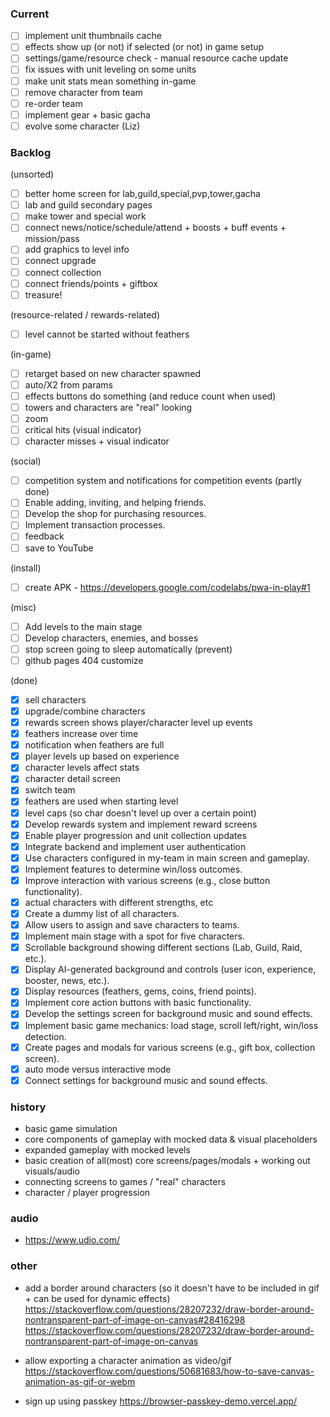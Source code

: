 ### Current

-   [ ] implement unit thumbnails cache
-   [ ] effects show up (or not) if selected (or not) in game setup
-   [ ] settings/game/resource check - manual resource cache update
-   [ ] fix issues with unit leveling on some units
-   [ ] make unit stats mean something in-game
-   [ ] remove character from team
-   [ ] re-order team
-   [ ] implement gear + basic gacha
-   [ ] evolve some character (Liz)

### Backlog

(unsorted)

-   [ ] better home screen for lab,guild,special,pvp,tower,gacha
-   [ ] lab and guild secondary pages
-   [ ] make tower and special work
-   [ ] connect news/notice/schedule/attend + boosts + buff events +
        mission/pass
-   [ ] add graphics to level info
-   [ ] connect upgrade
-   [ ] connect collection
-   [ ] connect friends/points + giftbox
-   [ ] treasure!

(resource-related / rewards-related)

-   [ ] level cannot be started without feathers

(in-game)

-   [ ] retarget based on new character spawned
-   [ ] auto/X2 from params
-   [ ] effects buttons do something (and reduce count when used)
-   [ ] towers and characters are "real" looking
-   [ ] zoom
-   [ ] critical hits (visual indicator)
-   [ ] character misses + visual indicator

(social)

-   [ ] competition system and notifications for competition events (partly
        done)
-   [ ] Enable adding, inviting, and helping friends.
-   [ ] Develop the shop for purchasing resources.
-   [ ] Implement transaction processes.
-   [ ] feedback
-   [ ] save to YouTube

(install)

-   [ ] create APK - https://developers.google.com/codelabs/pwa-in-play#1

(misc)

-   [ ] Add levels to the main stage
-   [ ] Develop characters, enemies, and bosses
-   [ ] stop screen going to sleep automatically (prevent)
-   [ ] github pages 404 customize

(done)

-   [x] sell characters
-   [x] upgrade/combine characters
-   [x] rewards screen shows player/character level up events
-   [x] feathers increase over time
-   [x] notification when feathers are full
-   [x] player levels up based on experience
-   [x] character levels affect stats
-   [x] character detail screen
-   [x] switch team
-   [x] feathers are used when starting level
-   [x] level caps (so char doesn't level up over a certain point)
-   [x] Develop rewards system and implement reward screens
-   [x] Enable player progression and unit collection updates
-   [x] Integrate backend and implement user authentication
-   [x] Use characters configured in my-team in main screen and gameplay.
-   [x] Implement features to determine win/loss outcomes.
-   [x] Improve interaction with various screens (e.g., close button
        functionality).
-   [x] actual characters with different strengths, etc
-   [x] Create a dummy list of all characters.
-   [x] Allow users to assign and save characters to teams.
-   [x] Implement main stage with a spot for five characters.
-   [x] Scrollable background showing different sections (Lab, Guild, Raid,
        etc.).
-   [x] Display AI-generated background and controls (user icon, experience,
        booster, news, etc.).
-   [x] Display resources (feathers, gems, coins, friend points).
-   [x] Implement core action buttons with basic functionality.
-   [x] Develop the settings screen for background music and sound effects.
-   [x] Implement basic game mechanics: load stage, scroll left/right, win/loss
        detection.
-   [x] Create pages and modals for various screens (e.g., gift box, collection
        screen).
-   [x] auto mode versus interactive mode
-   [x] Connect settings for background music and sound effects.

### history

-   basic game simulation
-   core components of gameplay with mocked data & visual placeholders
-   expanded gameplay with mocked levels
-   basic creation of all(most) core screens/pages/modals + working out
    visuals/audio
-   connecting screens to games / "real" characters
-   character / player progression

### audio

-   https://www.udio.com/

### other

-   add a border around characters (so it doesn't have to be included in gif +
    can be used for dynamic effects)
    https://stackoverflow.com/questions/28207232/draw-border-around-nontransparent-part-of-image-on-canvas#28416298
    https://stackoverflow.com/questions/28207232/draw-border-around-nontransparent-part-of-image-on-canvas

-   allow exporting a character animation as video/gif
    https://stackoverflow.com/questions/50681683/how-to-save-canvas-animation-as-gif-or-webm

-   sign up using passkey https://browser-passkey-demo.vercel.app/
